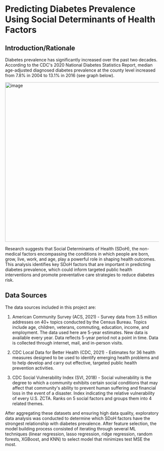 # Predicting Diabetes Prevalence Using Social Determinants of Health Factors

## Introduction/Rationale
Diabetes prevalence has significantly increased over the past two decades. According to the CDC's 2020 National Diabetes Statistics Report, median age-adjusted diagnosed diabetes prevalence at the county level increased from 7.8% in 2004 to 13.1% in 2016 (see graph below).

<img width="520" alt="image" src="https://github.com/user-attachments/assets/86402d48-e96f-4e38-84e9-d77ec73e7d88" />

Research suggests that Social Determinants of Health (SDoH), the non-medical factors encompassing the conditions in which people are born, grow, live, work, and age, play a powerful role in shaping health outcomes. This analysis identifies key SDoH factors that are important in predicting diabetes prevalence, which could inform targeted public health interventions and promote preventative care strategies to reduce diabetes risk.

## Data Sources
The data sources included in this project are:
  1. American Community Survey (ACS, 2021) - Survey data from 3.5 million addresses on 40+ topics conducted by the Census Bureau. Topics include age, children, veterans, commuting, education, income, and employment. The data used here are 5-year estimates. New data is available every year. Data reflects 5-year period not a point in time. Data is collected through internet, mail, and in-person visits.
  
  2. CDC Local Data for Better Health (CDC, 2021) - Estimates for 36 health measures designed to be used to identify emerging health problems and to help develop and carry out effective, targeted public health prevention activities.
  
  3. CDC Social Vulnerability Index (SVI, 2018) - Social vulnerability is the degree to which a community exhibits certain social conditions that may affect that community's ability to prevent human suffering and financial loss in the event of a disaster. Index indicating the relative vulnerability of every U.S. ZCTA. Ranks on 5 social factors and groups them into 4 related themes.

After aggregating these datasets and ensuring high data quality, exploratory data analysis was conducted to determine which SDoH factors have the strongest relationship with diabetes prevalence. After feature selection, the model building process consisted of iterating through several ML techniques (linear regression, lasso regression, ridge regression, random forests, XGBoost, and KNN) to select model that minimizes test MSE the most.

